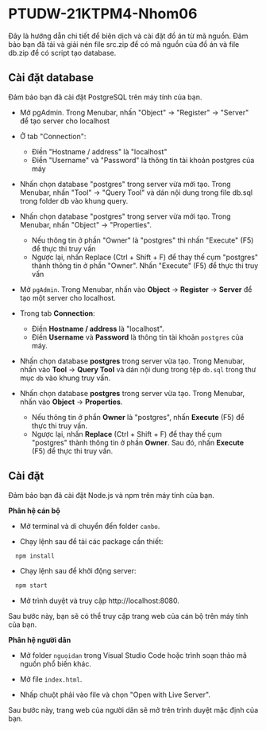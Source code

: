 # PTUDW-21KTPM4-Nhom06
Đây là hướng dẫn chi tiết để biên dịch và cài đặt đồ án từ mã nguồn. Đảm bảo bạn đã tải và giải nén file src.zip để có mã nguồn của đồ án và file db.zip để có script tạo database.

## Cài đặt database

Đảm bảo bạn đã cài đặt PostgreSQL trên máy tính của bạn.

- Mở pgAdmin. Trong Menubar, nhấn "Object" -> "Register" -> "Server" để tạo server cho localhost
- Ở tab "Connection":
  + Điền "Hostname / address" là "localhost"
  + Điền "Username" và "Password" là thông tin tài khoản postgres của máy
- Nhấn chọn database "postgres" trong server vừa mới tạo. Trong Menubar, nhấn "Tool" -> "Query Tool" và dán nội dung trong file db.sql trong folder db vào khung query.
- Nhấn chọn database "postgres" trong server vừa mới tạo. Trong Menubar, nhấn "Object" -> "Properties".
  + Nếu thông tin ở phần "Owner" là "postgres" thì nhấn "Execute" (F5) để thực thi truy vấn
  + Ngược lại, nhấn Replace (Ctrl + Shift + F) để thay thế cụm "postgres" thành thông tin ở phần "Owner". Nhấn "Execute" (F5) để thực thi truy vấn

- Mở `pgAdmin`. Trong Menubar, nhấn vào **Object** -> **Register** -> **Server** để tạo một server cho localhost.
- Trong tab **Connection**:
   + Điền **Hostname / address** là "localhost".
   + Điền **Username** và **Password** là thông tin tài khoản `postgres` của máy.
- Nhấn chọn database **postgres** trong server vừa tạo. Trong Menubar, nhấn vào **Tool** -> **Query Tool** và dán nội dung trong tệp `db.sql` trong thư mục `db` vào khung truy vấn.
- Nhấn chọn database **postgres** trong server vừa tạo. Trong Menubar, nhấn vào **Object** -> **Properties**.
   + Nếu thông tin ở phần **Owner** là "postgres", nhấn **Execute** (F5) để thực thi truy vấn.
   + Ngược lại, nhấn **Replace** (Ctrl + Shift + F) để thay thế cụm "postgres" thành thông tin ở phần **Owner**. Sau đó, nhấn **Execute** (F5) để thực thi truy vấn.

## Cài đặt 

Đảm bảo bạn đã cài đặt Node.js và npm trên máy tính của bạn.

**Phân hệ cán bộ**

- Mở terminal và di chuyển đến folder `canbo`.

- Chạy lệnh sau để tải các package cần thiết:
```bash
  npm install
```
- Chạy lệnh sau để khởi động server:
```bash
  npm start
```
- Mở trình duyệt và truy cập http://localhost:8080.

Sau bước này, bạn sẽ có thể truy cập trang web của cán bộ trên máy tính của bạn.


**Phân hệ người dân**

- Mở folder `nguoidan` trong Visual Studio Code hoặc trình soạn thảo mã nguồn phổ biến khác.

- Mở file `index.html`.

- Nhấp chuột phải vào file và chọn "Open with Live Server".

Sau bước này, trang web của người dân sẽ mở trên trình duyệt mặc định của bạn.


